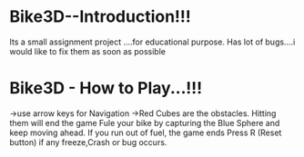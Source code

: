 # Bike3D--Introduction!!!
Its a small assignment project ....for educational purpose. Has lot of bugs....i would like to fix them as soon as possible

# Bike3D - How to Play...!!!
->use arrow keys for Navigation 
->Red Cubes are the obstacles. Hitting them will end the game
Fule your bike by capturing the Blue Sphere and keep moving ahead.
If you run out of fuel, the game ends
Press R (Reset button) if any freeze,Crash or bug occurs.
